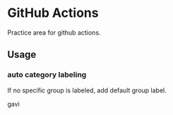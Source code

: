 # GitHub Actions

Practice area for github actions.

## Usage

### auto category labeling

If no specific group is labeled, add default group label.

gavi